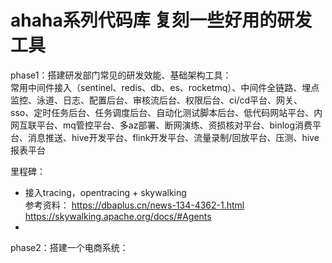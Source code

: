 # ahaha系列代码库 复刻一些好用的研发工具
phase1：搭建研发部门常见的研发效能、基础架构工具：   
常用中间件接入（sentinel、redis、db、es、rocketmq）、中间件全链路、埋点监控、泳道、日志、配置后台、审核流后台、权限后台、ci/cd平台、网关、sso、定时任务后台、任务调度后台、自动化测试脚本后台、低代码网站平台、内网互联平台、mq管控平台、多az部署、断网演练、资损核对平台、binlog消费平台、消息推送、hive开发平台、flink开发平台、流量录制/回放平台、压测、hive报表平台   

里程碑：
- 接入tracing，opentracing + skywalking   
参考资料：
https://dbaplus.cn/news-134-4362-1.html
https://skywalking.apache.org/docs/#Agents
- 


phase2：搭建一个电商系统：



